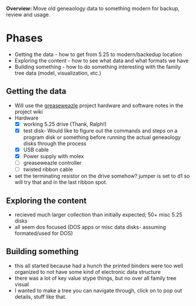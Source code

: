 **Overview:** Move old geneaology data to something modern for backup, review and usage. 

# Phases
- Getting the data - how to get from 5.25 to modern/backedup location
- Exploring the content - how to see what data and what formats we have
- Building something - how to do something interesting with the family tree data (model, visualization, etc.)

## Getting the data 
- Will use the [greaseweazle](https://github.com/keirf/Greaseweazle) project hardware and software notes in the project wiki
- Hardware
   - [x] working 5.25 drive (Thank, Ralph!)
   - [x] test disk- Would like to figure out the commands and steps on a program disk or something before running the actual geneaology disks through the process
   - [x] USB cable
   - [x] Power supply with molex
   - [ ] greaseweazle controller
   - [ ] twisted ribbon cable
- set the terminating resistor on the drive somehow? jumper is set to d1 so will try that and in the last ribbon spot.


## Exploring the content
- recieved much larger collection than initially expected; 50+ misc 5.25 disks
- all seem dos focused (DOS apps or misc data disks- assuming formated/used for DOS)


## Building something
- this all started because had a hunch the printed binders were too well organized to not have some kind of electronic data structure
- there was a lot of key value stype things, but no over all family tree visual
- I wanted to make a tree you can navigate through, click on to pop out details, stuff like that.
